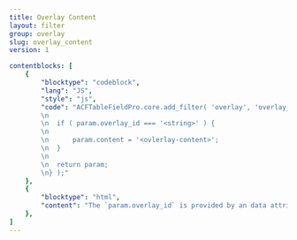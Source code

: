 ```yaml
---
title: Overlay Content
layout: filter
group: overlay
slug: overlay_content
version: 1

contentblocks: [
	{
		"blocktype": "codeblock",
		"lang": "JS",
		"style": "js",
		"code": "ACFTableFieldPro.core.add_filter( 'overlay', 'overlay_content', function({}) {
		\n
		\n	if ( param.overlay_id === '<string>' ) {
		\n
		\n		param.content = '<ovlerlay-content>';
		\n	}
		\n
		\n	return param;
		\n} );"
	},
	{
		"blocktype": "html",
		"content": "The `param.overlay_id` is provided by an data attribute `data-overlay-id=\"\"` of an element, that calls an overlay.",
	},
]
---
```

